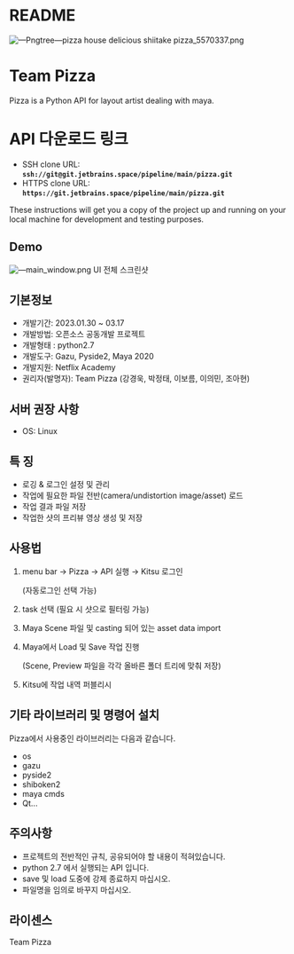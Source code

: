 # README



![—Pngtree—pizza house delicious shiitake pizza_5570337.png](code/README/Pngtreepizza_house_delicious_shiitake_pizza_5570337.png)

# **Team Pizza**

Pizza is a Python API for layout artist dealing with maya.

# **API 다운로드 링크**

- SSH clone URL: **`ssh://git@git.jetbrains.space/pipeline/main/pizza.git`**
- HTTPS clone URL: **`https://git.jetbrains.space/pipeline/main/pizza.git`**

These instructions will get you a copy of the project up and running on your local machine for development and testing purposes.

## **Demo**

![—main_window.png](code/README/main_window.png)
UI 전체 스크린샷

[//]: # ()
[//]: # (## **설치방법**)

[//]: # ()
[//]: # (Use the package manager [pip]&#40;https://pip.pypa.io/en/stable/&#41; to install Pizza.)

[//]: # ()
[//]: # (```)

[//]: # (pip install Pizza샷API)

[//]: # ()
[//]: # (```)

## **기본정보**

- 개발기간: 2023.01.30 ~ 03.17
- 개발방법: 오픈소스 공동개발 프로젝트
- 개발형태 : python2.7
- 개발도구: Gazu, Pyside2, Maya 2020
- 개발지원: Netflix Academy
- 권리자(발명자): Team Pizza (강경욱, 박정태, 이보름, 이의민, 조아현)

## **서버 권장 사항**

- OS: Linux

## **특 징**

- 로깅 & 로그인 설정 및 관리
- 작업에 필요한 파일 전반(camera/undistortion image/asset) 로드
- 작업 결과 파일 저장
- 작업한 샷의 프리뷰 영상 생성 및 저장

## **사용법**

1. menu bar → Pizza → API 실행 → Kitsu 로그인
    
    (자동로그인 선택 가능)
    
2. task 선택 (필요 시 샷으로 필터링 가능)
3. Maya Scene 파일 및 casting 되어 있는 asset data import
4. Maya에서 Load 및 Save 작업 진행
    
    (Scene, Preview 파일을 각각 올바른 폴더 트리에 맞춰 저장)
    
5. Kitsu에 작업 내역 퍼블리시

## **기타 라이브러리 및 명령어 설치**

Pizza에서 사용중인 라이브러리는 다음과 같습니다.

- os
- gazu
- pyside2
- shiboken2
- maya cmds
- Qt...

## **주의사항**

- 프로젝트의 전반적인 규칙, 공유되어야 할 내용이 적혀있습니다.
- python 2.7 에서 실행되는 API 입니다.
- save 및 load 도중에 강제 종료하지 마십시오.
- 파일명을 임의로 바꾸지 마십시오.

## **라이센스**

Team Pizza
